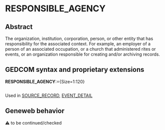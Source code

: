 ﻿# RESPONSIBLE_AGENCY
## Abstract
The organization, institution, corporation, person, or other entity that has responsibility for the
associated context. For example, an employer of a person of an associated occupation, or a church
that administered rites or events, or an organization responsible for creating and/or archiving records.


## GEDCOM syntax and proprietary extensions

**RESPONSIBLE_AGENCY**:={Size=1:120}
<pre>
</pre>
Used in <a href=Ged.SOURCE_RECORD.md>SOURCE_RECORD</a>, <a href=Ged.EVENT_DETAIL.md>EVENT_DETAIL</a><br />


## Geneweb behavior



:warning: to be continued/checked

